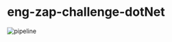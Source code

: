 # eng-zap-challenge-dotNet

![pipeline](https://github.com/guisaulo/eng-zap-challenge-dotNet/actions/workflows/pipeline.yml/badge.svg)
